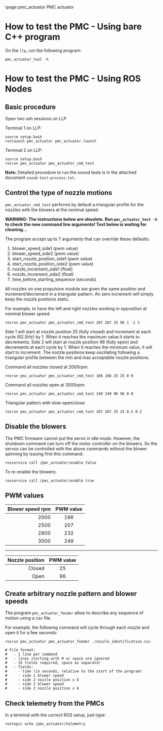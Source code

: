 \page pmc_actuator PMC actuator

# How to test the PMC - Using bare C++ program

On the `llp`, run the following program:
```
pmc_actuator_tool -h
```

# How to test the PMC - Using ROS Nodes

## Basic procedure

Open two ssh sessions on LLP

Terminal 1 on LLP:

    source setup.bash
    roslaunch pmc_actuator pmc_actuator.launch

Terminal 2 on LLP:

    source setup.bash
    rosrun pmc_actuator pmc_actuator_cmd_test

**Note:** Detailed procedure to run the sound tests is in the attached document `sound-test-process.txt`.

## Control the type of nozzle motions
`pmc_actuator_cmd_test` performs by default a triangular profile for the nozzles with the blowers at the nominal speed.

**WARNING: The instructions below are obsolete. Run `pmc_actuator_test -h` to check the new command line arguments! Text below is waiting for cleaning...**

The program accept up to 7 arguments that can override these defaults:

1. blower_speed_side1 (pwm value)
2. blower_speed_side2 (pwm value)
3. start_nozzle_position_side1 (pwm value)
4. start_nozzle_position_side2 (pwm value)
5. nozzle_increment_side1 (float)
6. nozzle_increment_side2 (float)
7. time_before_starting_sequence (seconds)

All nozzles on one propulsion module are given the same position and increment/decrement in a triangular pattern. An zero increment will simply keep the nozzle positions static.

For example, to have the left and right nozzles working in opposition at nominal blower speed:

    rosrun pmc_actuator pmc_actuator_cmd_test 207 207 25 96 1 -1 5

Side 1 will start at nozzle position 25 (fully closed) and increment at each cycle (62.5Hz) by 1. When it reaches the maximum value it starts to decrements. Side 2 will start at nozzle position 96 (fully open) and decrements at each cycle by 1. When it reaches the minimum value, it will start to increment. The nozzle positions keep oscillating following a triangular profile between the min and max acceptable nozzle positions.

Command all nozzles closed at 2000rpm:

    rosrun pmc_actuator pmc_actuator_cmd_test 166 166 25 25 0 0

Command all nozzles open at 3000rpm:

    rosrun pmc_actuator pmc_actuator_cmd_test 249 249 96 96 0 0

Triangular pattern with slow open/close:

    rosrun pmc_actuator pmc_actuator_cmd_test 207 207 25 25 0.2 0.2

## Disable the blowers
The PMC firmware cannot put the servo in idle mode. However, the shutdown command can turn off the motor controller on the blowers. So the servos can be controlled with the above commands without the blower spinning by issuing first this command:

    rosservice call /pmc_actuator/enable false

To re-enable the blowers:

    rosservice call /pmc_actuator/enable true

## PWM values

| Blower speed rpm | PWM value |
|-----------------:|:---------:|
| 2000             | 166       |
| 2500             | 207       |
| 2800             | 232       |
| 3000             | 249       |

---

| Nozzle position  | PWM value |
|-----------------:|:---------:|
| Closed           | 25        |
| Open             | 96        |

## Create arbitrary nozzle pattern and blower speeds
The program `pmc_actuator_feeder` allow to describe any sequence of motion using a csv file.

For example, the following command will cycle through each nozzle and open it for a few seconds:

    rosrun pmc_actuator pmc_actuator_feeder ./nozzle_identification.csv

    # File format:
    #   - 1 line per command
    #   - lines starting with # or space are ignored
    #   - 15 fields required, space as separator
    #   - fields:
    #     - time (in seconds, relative to the start of the program)
    #     - side 1 blower speed
    #     - side 2 nozzle position x 6
    #     - side 2 blower speed
    #     - side 2 nozzle position x 6


## Check telemetry from the PMCs
In a terminal with the correct ROS setup, just type:

    rostopic echo /pmc_actuator/telemetry

